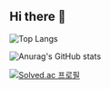 ## Hi there 👋

<!--
**wdk59/wdk59** is a ✨ _special_ ✨ repository because its `README.md` (this file) appears on your GitHub profile.

Here are some ideas to get you started:

- 🔭 I’m currently working on ...
- 🌱 I’m currently learning ...
- 👯 I’m looking to collaborate on ...
- 🤔 I’m looking for help with ...
- 💬 Ask me about ...
- 📫 How to reach me: ...
- 😄 Pronouns: ...
- ⚡ Fun fact: ...
-->

<!-- 참고: https://minny27.tistory.com/10 -->
<!-- Most Used Languages -->
![Top Langs](https://github-readme-stats.vercel.app/api/top-langs/?username=wdk59&layout=compact)
<!-- GitHub Status -->
![Anurag's GitHub stats](https://github-readme-stats.vercel.app/api?username=wdk59&show_icons=true&theme=dark)
<!-- Solved.ac -->
[![Solved.ac
프로필](http://mazassumnida.wtf/api/v2/generate_badge?boj={wdk59})](https://solved.ac/{wdk59})
